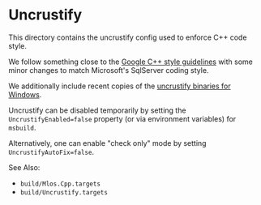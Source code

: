 # Uncrustify

This directory contains the uncrustify config used to enforce C++ code style.

We follow something close to the [Google C++ style guidelines](https://google.github.io/styleguide/cppguide.html) with some minor changes to match Microsoft's SqlServer coding style.

We additionally include recent copies of the
[uncrustify binaries for Windows](https://github.com/uncrustify/uncrustify).

Uncrustify can be disabled temporarily by setting the `UncrustifyEnabled=false` property (or via environment variables) for `msbuild`.

Alternatively, one can enable "check only" mode by setting `UncrustifyAutoFix=false`.

See Also:

- `build/Mlos.Cpp.targets`
- `build/Uncrustify.targets`
